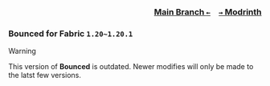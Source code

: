 ### <p align=right>[Main Branch `←`](https://github.com/KessokuTeaTime/Bounced)&emsp;[`→` Modrinth](https://modrinth.com/mod/bounced)</p>

### Bounced for Fabric `1.20~1.20.1`

> [!WARNING]
> This version of **Bounced** is outdated. Newer modifies will only be made to the latst few versions.
